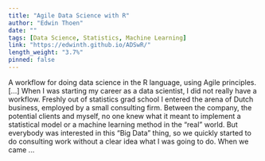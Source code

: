 ```yaml
---
title: "Agile Data Science with R"
author: "Edwin Thoen"
date: ""
tags: [Data Science, Statistics, Machine Learning]
link: "https://edwinth.github.io/ADSwR/"
length_weight: "3.7%"
pinned: false
---
```


A workflow for doing data science in the R language, using Agile principles. [...] When I was starting my career as a data scientist, I did not really have a workflow.
Freshly out of statistics grad school I entered the arena of Dutch business, employed by a small consulting firm.
Between the company, the potential clients and myself, no one knew what it meant to implement a statistical model or a machine learning method in the “real” world.
But everybody was interested in this “Big Data” thing, so we quickly started to do consulting work without a clear idea what I was going to do.
When we came  ...
